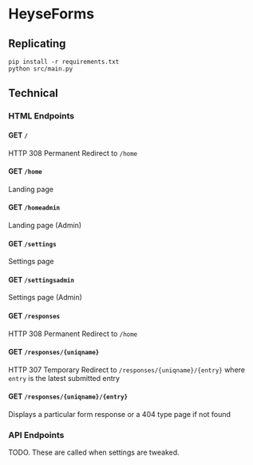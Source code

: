 # HeyseForms

## Replicating

```
pip install -r requirements.txt
python src/main.py
```

## Technical

### HTML Endpoints

#### GET `/`

HTTP 308 Permanent Redirect to `/home`

#### GET `/home`

Landing page

#### GET `/homeadmin`

Landing page (Admin)

#### GET `/settings`

Settings page

#### GET `/settingsadmin`

Settings page (Admin)

#### GET `/responses`

HTTP 308 Permanent Redirect to `/home`

#### GET `/responses/{uniqname}`

HTTP 307 Temporary Redirect to `/responses/{uniqname}/{entry}` where `entry` is the latest submitted entry

#### GET `/responses/{uniqname}/{entry}`

Displays a particular form response or a 404 type page if not found

### API Endpoints

TODO. These are called when settings are tweaked.
